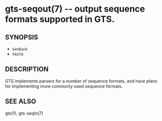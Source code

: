 # gts-seqout(7) -- output sequence formats supported in GTS.

## SYNOPSIS

  * `GenBank`
  * `FASTA`

## DESCRIPTION

GTS implements parsers for a number of sequence formats, and have plans for
implementing more commonly used sequence formats.

## SEE ALSO

gts(1), gts-seqin(7)